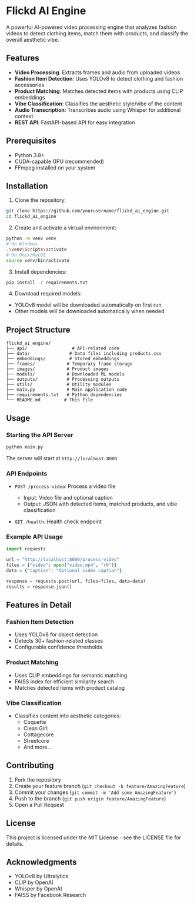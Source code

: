 # Flickd AI Engine

A powerful AI-powered video processing engine that analyzes fashion videos to detect clothing items, match them with products, and classify the overall aesthetic vibe.

## Features

- **Video Processing**: Extracts frames and audio from uploaded videos
- **Fashion Item Detection**: Uses YOLOv8 to detect clothing and fashion accessories
- **Product Matching**: Matches detected items with products using CLIP embeddings
- **Vibe Classification**: Classifies the aesthetic style/vibe of the content
- **Audio Transcription**: Transcribes audio using Whisper for additional context
- **REST API**: FastAPI-based API for easy integration

## Prerequisites

- Python 3.8+
- CUDA-capable GPU (recommended)
- FFmpeg installed on your system

## Installation

1. Clone the repository:
```bash
git clone https://github.com/yourusername/flickd_ai_engine.git
cd flickd_ai_engine
```

2. Create and activate a virtual environment:
```bash
python -m venv venv
# On Windows
.\venv\Scripts\activate
# On Unix/MacOS
source venv/bin/activate
```

3. Install dependencies:
```bash
pip install -r requirements.txt
```

4. Download required models:
- YOLOv8 model will be downloaded automatically on first run
- Other models will be downloaded automatically when needed

## Project Structure

```
flickd_ai_engine/
├── api/                 # API-related code
├── data/               # Data files including products.csv
├── embeddings/         # Stored embeddings
├── frames/            # Temporary frame storage
├── images/            # Product images
├── models/            # Downloaded ML models
├── outputs/           # Processing outputs
├── utils/             # Utility modules
├── main.py            # Main application code
├── requirements.txt   # Python dependencies
└── README.md         # This file
```

## Usage

### Starting the API Server

```bash
python main.py
```

The server will start at `http://localhost:8000`

### API Endpoints

- `POST /process-video`: Process a video file
  - Input: Video file and optional caption
  - Output: JSON with detected items, matched products, and vibe classification

- `GET /health`: Health check endpoint

### Example API Usage

```python
import requests

url = "http://localhost:8000/process-video"
files = {"video": open("video.mp4", "rb")}
data = {"caption": "Optional video caption"}

response = requests.post(url, files=files, data=data)
results = response.json()
```

## Features in Detail

### Fashion Item Detection
- Uses YOLOv8 for object detection
- Detects 30+ fashion-related classes
- Configurable confidence thresholds

### Product Matching
- Uses CLIP embeddings for semantic matching
- FAISS index for efficient similarity search
- Matches detected items with product catalog

### Vibe Classification
- Classifies content into aesthetic categories:
  - Coquette
  - Clean Girl
  - Cottagecore
  - Streetcore
  - And more...

## Contributing

1. Fork the repository
2. Create your feature branch (`git checkout -b feature/AmazingFeature`)
3. Commit your changes (`git commit -m 'Add some AmazingFeature'`)
4. Push to the branch (`git push origin feature/AmazingFeature`)
5. Open a Pull Request

## License

This project is licensed under the MIT License - see the LICENSE file for details.

## Acknowledgments

- YOLOv8 by Ultralytics
- CLIP by OpenAI
- Whisper by OpenAI
- FAISS by Facebook Research 